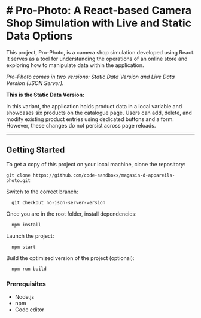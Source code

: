 # # Pro-Photo: A React-based Camera Shop Simulation with Live and Static Data Options

This project, Pro-Photo, is a camera shop simulation developed using React. It serves as a tool for understanding the operations of an online store and exploring how to manipulate data within the application. 

*Pro-Photo comes in two versions: Static Data Version and Live Data Version (JSON Server).*

 **This is the Static Data Version:** 
 
 In this variant, the application holds product data in a local variable and showcases six products on the catalogue page. Users can add, delete, and modify existing product entries using dedicated buttons and a form. However, these changes do not persist across page reloads.

---

## Getting Started

To get a copy of this project on your local machine, clone the repository:

    git clone https://github.com/code-sandboxx/magasin-d-appareils-photo.git

Switch to the correct branch: 

      git checkout no-json-server-version

Once you are in the root folder, install dependencies:

      npm install

Launch the project:

      npm start

Build the optimized version of the project (optional):

      npm run build



### Prerequisites

+ Node.js
+ npm
+ Code editor
